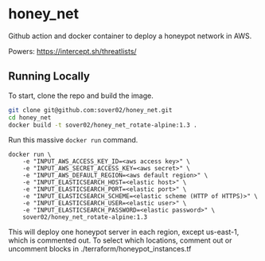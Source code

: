 # honey_net

Github action and docker container to deploy a honeypot network in AWS.

Powers: https://intercept.sh/threatlists/

## Running Locally

To start, clone the repo and build the image.

```bash
git clone git@github.com:sover02/honey_net.git
cd honey_net
docker build -t sover02/honey_net_rotate-alpine:1.3 .
```

Run this massive `docker run` command.

```
docker run \
    -e "INPUT_AWS_ACCESS_KEY_ID=<aws access key>" \
    -e "INPUT_AWS_SECRET_ACCESS_KEY=<aws secret>" \
    -e "INPUT_AWS_DEFAULT_REGION=<aws default region>" \
    -e "INPUT_ELASTICSEARCH_HOST=<elastic host>" \
    -e "INPUT_ELASTICSEARCH_PORT=<elastic port>" \
    -e "INPUT_ELASTICSEARCH_SCHEME=<elastic scheme (HTTP of HTTPS)>" \ 
    -e "INPUT_ELASTICSEARCH_USER=<elastic user>" \
    -e "INPUT_ELASTICSEARCH_PASSWORD=<elastic password>" \
    sover02/honey_net_rotate-alpine:1.3
```

This will deploy one honeypot server in each region, except us-east-1, which is commented out. To select which locations, comment out or uncomment blocks in ./terraform/honeypot_instances.tf
